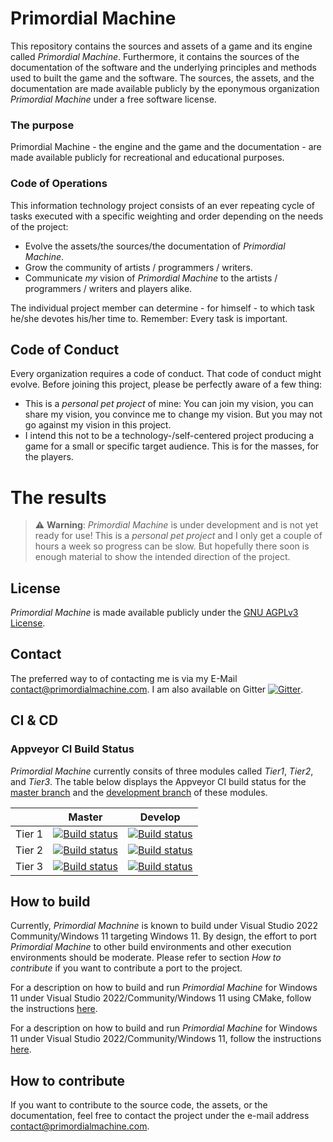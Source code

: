 # Primordial Machine
This repository contains the sources and assets of a game and its engine called *Primordial Machine*.
Furthermore, it contains the sources of the documentation of the software and the underlying principles and methods used to built the game and the software.
The sources, the assets, and the documentation are made available publicly by
the eponymous organization *Primordial Machine* under a free software license.

### The purpose
Primordial Machine - the engine and the game and the documentation - are made available publicly for recreational and educational purposes.

### Code of Operations
This information technology project consists of an ever repeating cycle of tasks executed with a specific weighting and order depending on the needs of the project:

- Evolve the assets/the sources/the documentation of *Primordial Machine*.
- Grow the community of artists / programmers / writers.
- Communicate *my* vision of *Primordial Machine* to the artists / programmers / writers and players alike.

The individual project member can determine - for himself - to which task he/she devotes his/her time to.
Remember: Every task is important.

## Code of Conduct
Every organization requires a code of conduct. That code of conduct might evolve. Before joining this project, please be perfectly aware of a few thing:

- This is a *personal pet project* of mine: You can join my vision, you can share my vision, you convince me to change my vision.
  But you may not go against my vision in this project.
- I intend this not to be a technology-/self-centered project producing a game for a small or specific target audience.
  This is for the masses, for the players.

# The results

> :warning: **Warning**: *Primordial Machine* is under development and is not yet ready for use!
This is a *personal pet project* and I only get a couple of hours a week so progress can be slow.
But hopefully there soon is enough material to show the intended direction of the project. 

## License
*Primordial Machine* is made available publicly under the
[GNU AGPLv3 License](https://github.com/primordialmachine/primordialmachine/blob/master/LICENSE).

## Contact
The preferred way to of contacting me is via my E-Mail [contact@primordialmachine.com](mailto:contact@primordialmachine.com).
I am also available on Gitter [![Gitter](https://badges.gitter.im/Join%20Chat.svg)](https://gitter.im/primordialmachine/primordialmachine?utm_source=badge&utm_medium=badge&utm_campaign=pr-badge&utm_content=badge).

## CI & CD

### Appveyor CI Build Status
*Primordial Machine* currently consits of three modules called *Tier1*, *Tier2*, and *Tier3*.
The table below displays the Appveyor CI build status for the
[master branch](https://github.com/primordialmachine/primordialmachine/tree/master)
and the
[development branch](https://github.com/primordialmachine/primordialmachine/tree/develop)
of these modules.

|      |Master                                                                                                                                                                           |Develop                                                                                                                                        |
|------|---------------------------------------------------------------------------------------------------------------------------------------------------------------------------------|-------------------------------------------------------------------------------------------------------|
|Tier 1|[![Build status](https://ci.appveyor.com/api/projects/status/x7jiybp3h9v65vkf/branch/master?svg=true)](https://ci.appveyor.com/project/primordialmachine/primordialmachine-ring1)|[![Build status](https://ci.appveyor.com/api/projects/status/x7jiybp3h9v65vkf/branch/develop?svg=true)](https://ci.appveyor.com/project/primordialmachine/primordialmachine-ring1)|
|Tier 2|[![Build status](https://ci.appveyor.com/api/projects/status/orfo5j3ocsvejhvq/branch/master?svg=true)](https://ci.appveyor.com/project/primordialmachine/primordialmachine-ring2)|[![Build status](https://ci.appveyor.com/api/projects/status/orfo5j3ocsvejhvq/branch/develop?svg=true)](https://ci.appveyor.com/project/primordialmachine/primordialmachine-ring2)|
|Tier 3|[![Build status](https://ci.appveyor.com/api/projects/status/fhroe16qxuv8gysa/branch/master?svg=true)](https://ci.appveyor.com/project/primordialmachine/primordialmachine-ring3)|[![Build status](https://ci.appveyor.com/api/projects/status/fhroe16qxuv8gysa/branch/develop?svg=true)](https://ci.appveyor.com/project/primordialmachine/primordialmachine-ring3)|

## How to build
Currently, *Primordial Machnine* is known to build under Visual Studio 2022 Community/Windows 11 targeting Windows 11.
By design, the effort to port *Primordial Machine* to other build environments and other execution environments should be moderate.
Please refer to section *How to contribute* if you want to contribute a port to the project.

For a description on how to build and run *Primordial Machine* for Windows 11 under Visual Studio 2022/Community/Windows 11
using CMake,
follow the instructions [here](/building-under-cmake-visual-studio-2022-windows-11.md).

For a description on how to build and run *Primordial Machine* for Windows 11 under Visual Studio 2022/Community/Windows 11,
follow the instructions [here](/building-under-visual-studio-2022-windows-11.md).

## How to contribute
If you want to contribute to the source code, the assets, or the documentation, feel free to contact the project under the
e-mail address [contact@primordialmachine.com](mailto:contact@primordialmachine.com).
